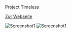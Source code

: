 Project Timeless

[Zur Webseite](https://projecttimeless.netlify.app/)

![Screenshot1](/Timeless_Screenshot1.png)
![Screenshot1](/Timeless_Screenshot2.png)
